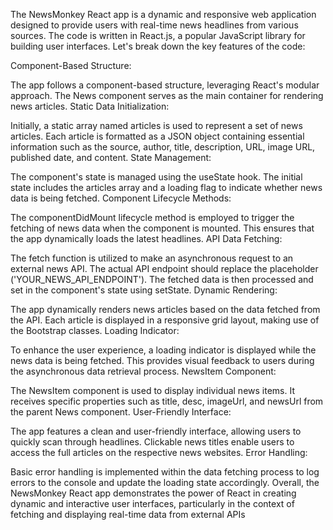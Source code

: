 
The NewsMonkey React app is a dynamic and responsive web application designed to provide users with real-time news headlines from various sources. The code is written in React.js, a popular JavaScript library for building user interfaces. Let's break down the key features of the code:

Component-Based Structure:

The app follows a component-based structure, leveraging React's modular approach. The News component serves as the main container for rendering news articles.
Static Data Initialization:

Initially, a static array named articles is used to represent a set of news articles. Each article is formatted as a JSON object containing essential information such as the source, author, title, description, URL, image URL, published date, and content.
State Management:

The component's state is managed using the useState hook. The initial state includes the articles array and a loading flag to indicate whether news data is being fetched.
Component Lifecycle Methods:

The componentDidMount lifecycle method is employed to trigger the fetching of news data when the component is mounted. This ensures that the app dynamically loads the latest headlines.
API Data Fetching:

The fetch function is utilized to make an asynchronous request to an external news API. The actual API endpoint should replace the placeholder ('YOUR_NEWS_API_ENDPOINT'). The fetched data is then processed and set in the component's state using setState.
Dynamic Rendering:

The app dynamically renders news articles based on the data fetched from the API. Each article is displayed in a responsive grid layout, making use of the Bootstrap classes.
Loading Indicator:

To enhance the user experience, a loading indicator is displayed while the news data is being fetched. This provides visual feedback to users during the asynchronous data retrieval process.
NewsItem Component:

The NewsItem component is used to display individual news items. It receives specific properties such as title, desc, imageUrl, and newsUrl from the parent News component.
User-Friendly Interface:

The app features a clean and user-friendly interface, allowing users to quickly scan through headlines. Clickable news titles enable users to access the full articles on the respective news websites.
Error Handling:

Basic error handling is implemented within the data fetching process to log errors to the console and update the loading state accordingly.
Overall, the NewsMonkey React app demonstrates the power of React in creating dynamic and interactive user interfaces, particularly in the context of fetching and displaying real-time data from external APIs
